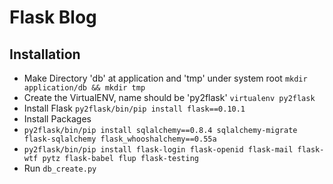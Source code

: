 Flask Blog
======
Installation
------------
- Make Directory 'db' at application and 'tmp' under system root
	`mkdir application/db && mkdir tmp`
- Create the VirtualENV, name should be 'py2flask'
	`virtualenv py2flask`
- Install Flask `py2flask/bin/pip install flask==0.10.1`
- Install Packages
- `py2flask/bin/pip install sqlalchemy==0.8.4 sqlalchemy-migrate flask-sqlalchemy flask_whooshalchemy==0.55a`
- `py2flask/bin/pip install flask-login flask-openid flask-mail flask-wtf pytz flask-babel flup flask-testing`
- Run `db_create.py`
